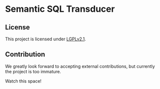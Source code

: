 # Semantic SQL Transducer

## License

This project is licensed under [LGPLv2.1](https://github.com/unibz-krdb/SemanticSQLTransducer/blob/main/LICENSE).

## Contribution

We greatly look forward to accepting external contributions, but currently the project is too immature. 

Watch this space!
